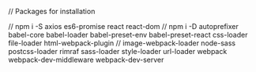 // Packages for installation

// npm i -S axios es6-promise react react-dom
// npm i -D autoprefixer babel-core babel-loader babel-preset-env babel-preset-react css-loader file-loader html-webpack-plugin
// image-webpack-loader node-sass postcss-loader rimraf sass-loader style-loader url-loader webpack webpack-dev-middleware webpack-dev-server